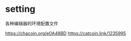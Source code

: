 # setting
各种编辑器的环境配置文件






































































































https://chacoin.org/e0A48BD
https://catcoin.link/1235995
